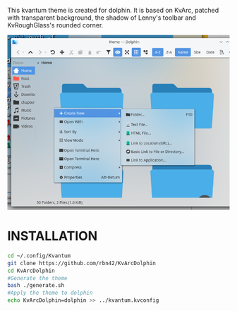 This kvantum theme is created for dolphin. It is based on KvArc, patched with transparent background, the shadow of Lenny's toolbar and KvRoughGlass's rounded corner.

![](screenshot.png)

# INSTALLATION

```sh
cd ~/.config/Kvantum
git clone https://github.com/rbn42/KvArcDolphin
cd KvArcDolphin
#Generate the theme
bash ./generate.sh
#Apply the theme to dolphin
echo KvArcDolphin=dolphin >> ../kvantum.kvconfig
```

